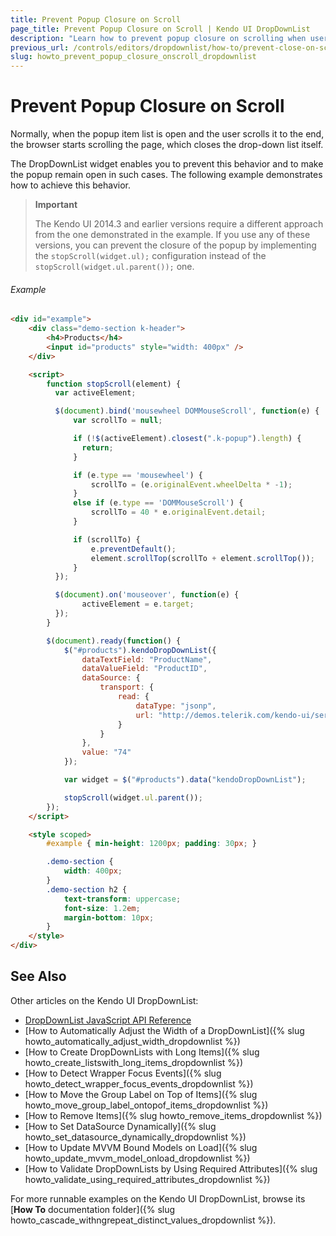 ```yaml
---
title: Prevent Popup Closure on Scroll
page_title: Prevent Popup Closure on Scroll | Kendo UI DropDownList
description: "Learn how to prevent popup closure on scrolling when users reach the end of the list in a Kendo UI DropDownList widget."
previous_url: /controls/editors/dropdownlist/how-to/prevent-close-on-scroll
slug: howto_prevent_popup_closure_onscroll_dropdownlist
---
```


# Prevent Popup Closure on Scroll

Normally, when the popup item list is open and the user scrolls it to the end, the browser starts scrolling the page, which closes the drop-down list itself.

The DropDownList widget enables you to prevent this behavior and to make the popup remain open in such cases. The following example demonstrates how to achieve this behavior.

> **Important**  
>
> The Kendo UI 2014.3 and earlier versions require a different approach from the one demonstrated in the example. If you use any of these versions, you can prevent the closure of the popup by implementing the `stopScroll(widget.ul);` configuration instead of the `stopScroll(widget.ul.parent());` one.

###### Example

```html
<div id="example">
    <div class="demo-section k-header">
        <h4>Products</h4>
        <input id="products" style="width: 400px" />
    </div>

    <script>
        function stopScroll(element) {
          var activeElement;

          $(document).bind('mousewheel DOMMouseScroll', function(e) {
              var scrollTo = null;

              if (!$(activeElement).closest(".k-popup").length) {
                return;
              }

              if (e.type == 'mousewheel') {
                  scrollTo = (e.originalEvent.wheelDelta * -1);
              }
              else if (e.type == 'DOMMouseScroll') {
                  scrollTo = 40 * e.originalEvent.detail;
              }

              if (scrollTo) {
                  e.preventDefault();
                  element.scrollTop(scrollTo + element.scrollTop());
              }
          });

          $(document).on('mouseover', function(e) {
                activeElement = e.target;
          });
        }

        $(document).ready(function() {
            $("#products").kendoDropDownList({
                dataTextField: "ProductName",
                dataValueField: "ProductID",
                dataSource: {
                    transport: {
                        read: {
                            dataType: "jsonp",
                            url: "http://demos.telerik.com/kendo-ui/service/Products",
                        }
                    }
                },
                value: "74"
            });

            var widget = $("#products").data("kendoDropDownList");

            stopScroll(widget.ul.parent());
        });
    </script>

    <style scoped>
        #example { min-height: 1200px; padding: 30px; }

        .demo-section {
            width: 400px;
        }
        .demo-section h2 {
            text-transform: uppercase;
            font-size: 1.2em;
            margin-bottom: 10px;
        }
    </style>
</div>
```

## See Also

Other articles on the Kendo UI DropDownList:

* [DropDownList JavaScript API Reference](/api/javascript/ui/dropdownlist)
* [How to Automatically Adjust the Width of a DropDownList]({% slug howto_automatically_adjust_width_dropdownlist %})
* [How to Create DropDownLists with Long Items]({% slug howto_create_listswith_long_items_dropdownlist %})
* [How to Detect Wrapper Focus Events]({% slug howto_detect_wrapper_focus_events_dropdownlist %})
* [How to Move the Group Label on Top of Items]({% slug howto_move_group_label_ontopof_items_dropdownlist %})
* [How to Remove Items]({% slug howto_remove_items_dropdownlist %})
* [How to Set DataSource Dynamically]({% slug howto_set_datasource_dynamically_dropdownlist %})
* [How to Update MVVM Bound Models on Load]({% slug howto_update_mvvm_model_onload_dropdownlist %})
* [How to Validate DropDownLists by Using Required Attributes]({% slug howto_validate_using_required_attributes_dropdownlist %})

For more runnable examples on the Kendo UI DropDownList, browse its [**How To** documentation folder]({% slug howto_cascade_withngrepeat_distinct_values_dropdownlist %}).
